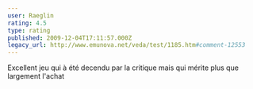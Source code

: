 ```yaml
---
user: Raeglin
rating: 4.5
type: rating
published: 2009-12-04T17:11:57.000Z
legacy_url: http://www.emunova.net/veda/test/1185.htm#comment-12553
---
```

Excellent jeu qui à été decendu par la critique mais qui mérite plus que largement l'achat
